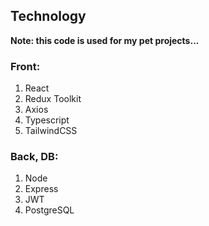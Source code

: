 ## Technology

**Note: this code is used for my pet projects...**

### Front:

1. React
2. Redux Toolkit
3. Axios
4. Typescript
5. TailwindCSS

### Back, DB:

1. Node
2. Express
3. JWT
4. PostgreSQL
